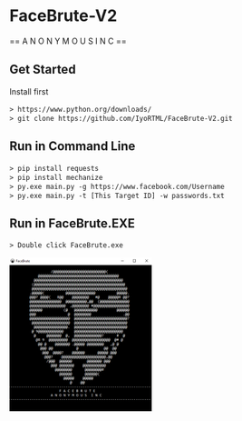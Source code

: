 # FaceBrute-V2
== A N O N Y M O U S  I N C ==

## Get Started
Install first
```
> https://www.python.org/downloads/
> git clone https://github.com/IyoRTML/FaceBrute-V2.git
```

## Run in Command Line
```
> pip install requests
> pip install mechanize
> py.exe main.py -g https://www.facebook.com/Username
> py.exe main.py -t [This Target ID] -w passwords.txt
```

## Run in FaceBrute.EXE
```
> Double click FaceBrute.exe
```

![Anonymous INC](https://raw.githubusercontent.com/IyoRTML/FaceBrute-V2/main/img/facebruteanonymousinc.jpg)
